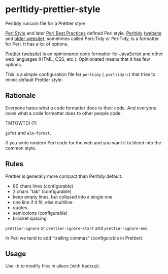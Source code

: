 # perltidy-prettier-style
Perltidy runcom file for a Prettier style

[Perl Style](https://perldoc.perl.org/perlstyle.html) and later [Perl Best Practices](http://shop.oreilly.com/product/9780596001735.do) defined Perl style.
[Perltidy](https://github.com/perltidy/perltidy) ([website](https://perltidy.github.io/perltidy/) and [older website](http://perltidy.sourceforge.net/)), sometimes called Perl::Tidy or PerlTidy, is a formatter for Perl. It has a lot of options.

[Prettier](https://github.com/prettier/prettier) ([website](https://prettier.io/)) is an opinionared code formatter for JavaScript and other web languages (HTML, CSS, etc.). Opinionated means that it has few options.

This is a simple configuration file for `perltidy` (`.perltidyrc`) that tries to mimic default Prettier style.


## Rationale

Everyone hates what a code formatter does to their code. And everyone loves what a code formatter does to other people code.

TMTOWTDI (?)

`gofmt` and `elm-format`.

If you write modern Perl code for the web and you want it to blend into the common style.


## Rules

Prettier is generally more compact than Perltidy default.

- 80 chars lines (configurable)
- 2 chars "tab" (configurable)
- keep empty lines, but collpsed into a single one
- one line if it fit, else multiline
- quotes
- semicolons (configurable)
- bracket spacing

`prettier-ignore` or `prettier-ignore-start` and `prettier-ignore-end`.

In Perl we tend to add "trailing commas" (configurable in Prettier).


## Usage

Use `-b` to modify files in-place (with backup).

